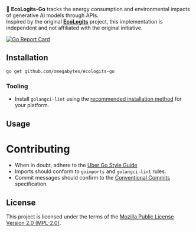 🌱 **EcoLogits-Go** tracks the energy consumption and environmental impacts of generative AI models through APIs.  
Inspired by the original **[EcoLogits](https://github.com/genai-impact/ecologits/tree/2efe102922e6d6b092b45f00d11c6b4355a9d53a)** project, this implementation is independent and not affiliated with the original initiative.  

[![Go Report Card](https://goreportcard.com/badge/github.com/omegabytes/ecologits-go)](https://goreportcard.com/report/github.com/omegabytes/ecologits-go)
## Installation

```shell
go get github.com/omegabytes/ecologits-go
```

### Tooling
* Install `golangci-lint` using the [recommended installation method](https://golangci-lint.run/welcome/install/#ci-installation) for your platform.

## Usage

# Contributing
* When in doubt, adhere to the [Uber Go Style Guide](https://github.com/uber-go/guide/blob/master/style.md#uber-go-style-guide)
* Imports should conform to `goimports` and `golangci-lint` rules.
* Commit messages should confirm to the [Conventional Commits](https://www.conventionalcommits.org/en/v1.0.0/) specification.

## License

This project is licensed under the terms of the [Mozilla Public License Version 2.0 (MPL-2.0)](https://www.mozilla.org/en-US/MPL/2.0/).
